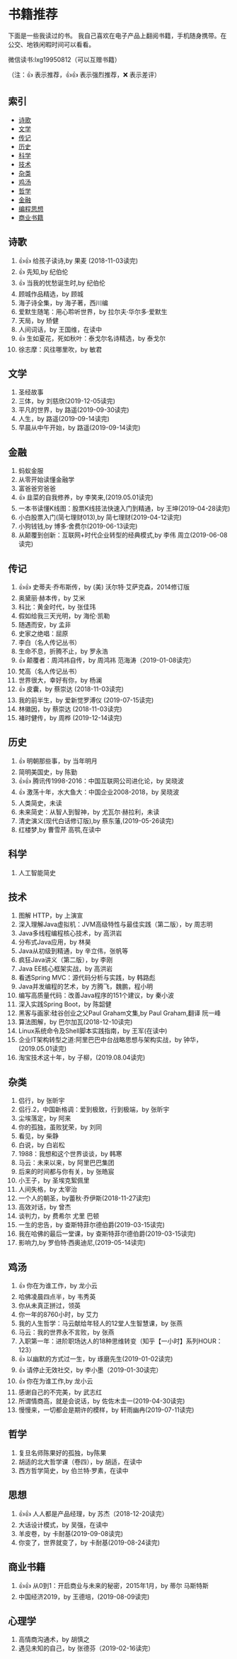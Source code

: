 # 书籍推荐

下面是一些我读过的书。
我自己喜欢在电子产品上翻阅书籍，手机随身携带。在公交、地铁闲暇时间可以看看。

微信读书:lxg19950812（可以互赠书籍）

（注：:+1: 表示推荐，:+1::+1: 表示强烈推荐，:x: 表示差评）

## 索引

- [诗歌](#诗歌)
- [文学](#文学)
- [传记](#传记)
- [历史](#历史)
- [科学](#科学)
- [技术](#技术)
- [杂类](#杂类)
- [鸡汤](#鸡汤)
- [哲学](#哲学)
- [金融](#金融)
- [编程思想](#编程思想)
- [商业书籍](#商业书籍)

## 诗歌

1. :+1::+1: 给孩子读诗,by 果麦 (2018-11-03读完)
1. :+1: 先知,by 纪伯伦
1. :+1: 当我的忧愁诞生时,by 纪伯伦
1. 顾城作品精选，by 顾城
1. 海子诗全集，by 海子著，西川编
1. 爱默生随笔：用心聆听世界，by 拉尔夫·华尔多·爱默生
1. 天局，by 矫健
1. 人间词话，by 王国维，在读中
1. :+1: 生如夏花，死如秋叶：泰戈尔名诗精选，by 泰戈尔
1. 徐志摩：风往哪里吹，by 敏君
 
## 文学

1. 圣经故事
1. 三体，by 刘慈欣(2019-12-05读完)
1. 平凡的世界，by 路遥(2019-09-30读完)
1. 人生，by 路遥(2019-09-14读完)
1. 早晨从中午开始，by 路遥(2019-09-14读完)

## 金融

1. 蚂蚁金服
1. 从零开始读懂金融学
1. 富爸爸穷爸爸
1. :+1: 韭菜的自我修养，by 李笑来,(2019.05.01读完)
1. 一本书读懂K线图：股票K线技法快速入门到精通，by 王坤(2019-04-28读完)
1. 小白股票入门(简七理财013),by 简七理财(2019-04-12读完)
1. 小狗钱钱,by 博多·舍费尔(2019-06-13读完)
1. 从颠覆到创新：互联网+时代企业转型的经典模式,by 李伟 周立(2019-06-08读完)

## 传记

1. :+1::+1: 史蒂夫·乔布斯传，by (美) 沃尔特·艾萨克森，2014修订版
1. 奥黛丽·赫本传，by 艾米
1. 科比：黄金时代，by 张佳玮
1. 假如给我三天光明，by 海伦·凯勒
1. 随遇而安，by 孟非
1. 史家之绝唱：屈原
1. 李白（名人传记丛书）
1. 生命不息，折腾不止，by 罗永浩
1. :+1: 颠覆者：周鸿祎自传，by 周鸿祎 范海涛（2019-01-08读完）
1. 梵高（名人传记丛书）
1. 世界很大，幸好有你，by 杨澜
1. :+1: 皮囊，by 蔡崇达 (2018-11-03读完)
1. 我的前半生，by 爱新觉罗溥仪 (2019-07-15读完)
1. 林徽因，by 蔡崇达 (2018-11-03读完)
1. 褚时健传，by 周桦 (2019-12-14读完)


## 历史

1. :+1: 明朝那些事，by 当年明月
1. 简明美国史，by 陈勤
1. :+1::+1: 腾讯传1998-2016：中国互联网公司进化论，by 吴晓波
1. :+1: 激荡十年，水大鱼大：中国企业2008-2018，by 吴晓波
1. 人类简史，未读
1. 未来简史：从智人到智神，by 尤瓦尔·赫拉利，未读
1. 清史演义(现代白话修订版),by 蔡东藩,(2019-05-26读完)
1. 红楼梦,by 曹雪芹 高鹗,在读中

## 科学

1. 人工智能简史

## 技术

1. 图解 HTTP，by 上演宣
1. 深入理解Java虚拟机：JVM高级特性与最佳实践（第二版），by 周志明
1. Java多线程编程核心技术，by 高洪岩
1. 分布式Java应用，by 林昊
1. Java从初级到精通，by 辛立伟，张帆等
1. 疯狂Java讲义（第二版），by 李刚
1. Java EE核心框架实战，by 高洪岩
1. 看透Spring MVC：源代码分析与实践，by 韩路彪
1. Java并发编程的艺术，by 方腾飞，魏鹏，程小明
1. 编写高质量代码：改善Java程序的151个建议，by 秦小波
1. 深入实践Spring Boot，by 陈韶健
1. 黑客与画家:硅谷创业之父Paul Graham文集,by Paul Graham,翻译 阮一峰
1. 算法图解，by 巴尔加瓦(2018-12-10读完)
1. Linux系统命令及Shell脚本实践指南，by 王军(在读中)
1. 企业IT架构转型之道:阿里巴巴中台战略思想与架构实战，by 钟华，(2019.05.01读完)
1. 淘宝技术这十年，by 子柳，(2019.08.04读完)

## 杂类

1. 侣行，by 张昕宇
1. 侣行.2，中国新格调：爱到极致，行到极端，by 张昕宇
1. 尘埃落定，by 阿来
1. 你的孤独，虽败犹荣，by 刘同
1. 看见，by 柴静
1. 白说，by 白岩松
1. 1988：我想和这个世界谈谈，by 韩寒
1. 马云：未来以来，by 阿里巴巴集团
1. 后来的时间都与你有关，by 张皓宸
1. 小王子，by 圣埃克絮佩里
1. 人间失格，by 太宰治
1. 一个人的朝圣，by蕾秋·乔伊斯(2018-11-27读完)
1. 高效对话，by 曾杰
1. 谈判力，by 费希尔 尤里 巴顿
1. 一生的忠告，by 查斯特菲尔德伯爵(2019-03-15读完)
1. 我在哈佛的最后一堂课，by 查斯特菲尔德伯爵(2019-03-15读完)
1. 影响力,by 罗伯特·西奥迪尼,(2019-05-14读完)

## 鸡汤

1. :+1: 你在为谁工作，by 龙小云
1. 哈佛凌晨四点半，by 韦秀英
1. 你从未真正拼过，领英
1. 你一年的8760小时，by 艾力
1. 我的人生哲学：马云献给年轻人的12堂人生智慧课，by 张燕
1. 马云：我的世界永不言败，by 张燕
1. 入职第一年：进阶职场达人的18种思维转变（知乎【一小时】系列HOUR：123）
1. :+1: 以幽默的方式过一生，by 琢磨先生(2019-01-02读完)
1. :+1: 请停止无效社交，by 李小墨（2019-01-30读完）
1. :+1: 你在为谁工作,by 龙小云
1. 感谢自己的不完美，by 武志红
1. 所谓情商高，就是会说话，by 佐佐木圭一(2019-04-30读完)
1. 慢慢来，一切都会是期许的模样，by 轩雨幽冉(2019-07-11读完)

## 哲学

1. 复旦名师陈果好的孤独，by陈果
1. 胡适的北大哲学课（卷四），by 胡适，在读中
1. 西方哲学简史，by 伯兰特·罗素，在读中

## 思想

1. :+1::+1: 人人都是产品经理，by 苏杰（2018-12-20读完）
1. 大话设计模式，by 吴强，在读中
1. 羊皮卷，by 卡耐基(2019-09-08读完)
1. 你变了，世界就变了，by 卡耐基(2019-08-24读完)

## 商业书籍

1. :+1::+1: 从0到1：开启商业与未来的秘密，2015年1月，by 蒂尔 马斯特斯
1. 中国经济2019，by 王德培，(2019-08-09读完)

## 心理学

1. 高情商沟通术，by 胡慎之
1. 遇见未知的自己，by 张德芬（2019-02-16读完）

